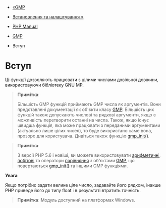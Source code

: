 - [«GMP](book.gmp.md)
- [Встановлення та налаштування »](gmp.setup.md)

- [PHP Manual](index.md)
- [GMP](book.gmp.md)
-   Вступ

# Вступ

Ці функції дозволяють працювати з цілими числами довільної довжини,
використовуючи бібліотеку GNU MP.

> **Примітка**:
>
> Більшість GMP функцій приймають GMP числа як аргументів. Вони
> представлені документації як об'єкти класу [GMP](class.gmp.md).
> Більшість цих функцій також допускають числові та рядкові
> аргументи, якщо є можливість перетворити останні на числа.
> Також, якщо існує швидша функція, яка може працювати з
> переданими аргументами (актуально лише цілих чисел), то буде
> використано саме вона, прозоро для користувача. Дивіться також
> функцію [gmp_init()](function.gmp-init.md).

> **Примітка**:
>
> З версії PHP 5.6 і новіші, ви можете використовувати
> [арифметичні](language.operators.arithmetic.md),
> [побітові](language.operators.bitwise.md) та оператори
> [порівняння](language.operators.comparison.md) з об'єктами
> [GMP](class.gmp.md), що повертаються
> [gmp_init()](function.gmp-init.md) та іншими GMP функціями.

**Увага**

Якщо потрібно задати велике ціле число, задавайте його рядком,
інакше PHP приведе його до типу float і в результаті втратить точність.

> **Примітка**: Модуль доступний на платформах Windows.
